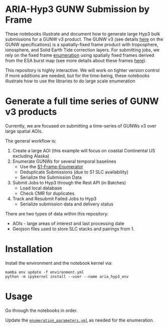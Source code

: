# ARIA-Hyp3 GUNW Submission by Frame

These notebooks illustrate and document how to generate large Hyp3 bulk submissions for a GUNW v3 product. The GUNW v3 (see details [here](https://github.com/ACCESS-Cloud-Based-InSAR/DockerizedTopsApp) on the GUNW specifications) is a spatially-fixed frame product with troposphere, ionosphere, and Solid Earth Tide correction layers. For submitting jobs, we rely on the fixed frame [enumeration](https://github.com/ACCESS-Cloud-Based-InSAR/s1-frame-enumerator) using spatially fixed frames derived from the ESA burst map (see more details about these frames [here](https://github.com/ACCESS-Cloud-Based-InSAR/s1-frame-generation)).

This repository is highly interactive. We will work on tighter version control if more additions are needed, but for the time-being, these notebooks illustrate how to use the libraries to do large scale enumeration


# Generate a full time series of GUNW v3 products

Currently, we are focused on submitting a time-series of GUNWs v3 over large spatial AOIs. 

The general workflow is:

1. Create a large AOI (this example will focus on coastal Continental US excluding Alaska)
2. Enumerate GUNWs for several temporal baselines
   + Use the [S1-Frame-Enumerator](https://github.com/ACCESS-Cloud-Based-InSAR/s1-frame-enumerator)
   + Deduplicate Submissions (due to S1 SLC availability)
   + Serialize the Submission Data
3. Submit Jobs to Hyp3 through the Rest API (in Batches)
   + Load local database
   + Check CMR for duplicates
4. Track and Resubmit Failed Jobs to Hyp3
   + Serialize submission data and delivery status

There are two types of data within this repository:

+ AOIs - large areas of interest and last processing date
+ Geojson files used to store SLC stacks and pairings from 1.


# Installation

Install the environment and the notebook kernel via:

```
mamba env update -f environment.yml
python -m ipykernel install --user --name aria_hyp3_env
```

# Usage

Go through the notebooks in order.

Update the [`enumeration_parameters.yml`](enumeration_parameters.yml) as needed for the enumeration.
